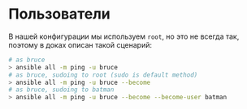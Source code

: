 # Пользователи

В нашей конфигурации мы используем `root`, но это не всегда так, поэтому в доках описан такой сценарий:

```bash
# as bruce
> ansible all -m ping -u bruce
# as bruce, sudoing to root (sudo is default method)
> ansible all -m ping -u bruce --become
# as bruce, sudoing to batman
> ansible all -m ping -u bruce --become --become-user batman
```
